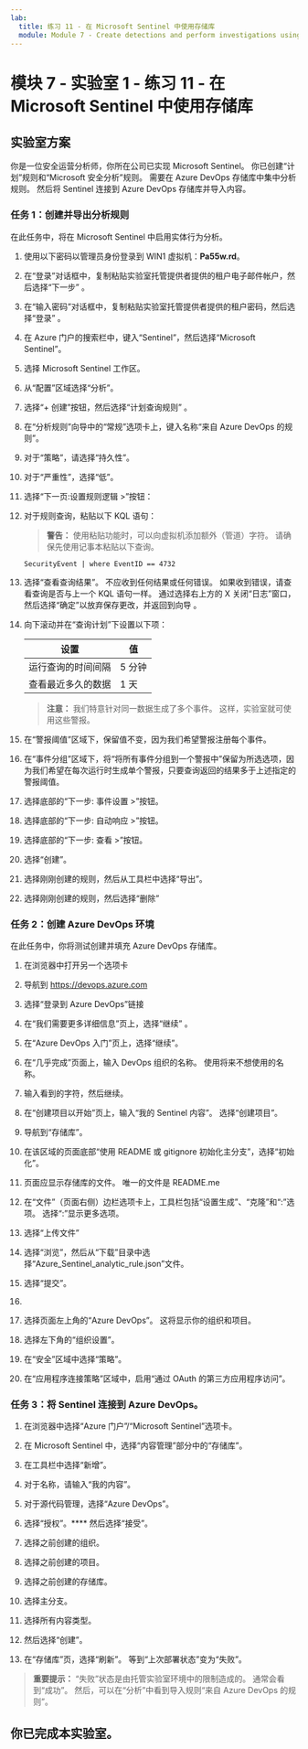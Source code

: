 ```yaml
---
lab:
  title: 练习 11 - 在 Microsoft Sentinel 中使用存储库
  module: Module 7 - Create detections and perform investigations using Microsoft Sentinel
---
```


# <a name="module-7---lab-1---exercise-11---use-repositories-in-microsoft-sentinel"></a>模块 7 - 实验室 1 - 练习 11 - 在 Microsoft Sentinel 中使用存储库

## <a name="lab-scenario"></a>实验室方案

你是一位安全运营分析师，你所在公司已实现 Microsoft Sentinel。 你已创建“计划”规则和“Microsoft 安全分析”规则。  需要在 Azure DevOps 存储库中集中分析规则。  然后将 Sentinel 连接到 Azure DevOps 存储库并导入内容。 


### <a name="task-1-create-and-export-an-analytical-rule"></a>任务 1：创建并导出分析规则

在此任务中，将在 Microsoft Sentinel 中启用实体行为分析。

1. 使用以下密码以管理员身份登录到 WIN1 虚拟机：**Pa55w.rd**。  

1. 在“登录”对话框中，复制粘贴实验室托管提供者提供的租户电子邮件帐户，然后选择“下一步”  。

1. 在“输入密码”对话框中，复制粘贴实验室托管提供者提供的租户密码，然后选择“登录”  。

1. 在 Azure 门户的搜索栏中，键入“Sentinel”，然后选择“Microsoft Sentinel”。

1. 选择 Microsoft Sentinel 工作区。

1. 从“配置”区域选择“分析”。

1. 选择“+ 创建”按钮，然后选择“计划查询规则” 。

1. 在“分析规则”向导中的“常规”选项卡上，键入名称“来自 Azure DevOps 的规则”。

1. 对于“策略”，请选择“持久性”。

1. 对于“严重性”，选择“低”。

1. 选择“下一页:设置规则逻辑 >”按钮：

1. 对于规则查询，粘贴以下 KQL 语句：

    >**警告：** 使用粘贴功能时，可以向虚拟机添加额外（管道）字符。 请确保先使用记事本粘贴以下查询。

    ```KQL
    SecurityEvent | where EventID == 4732
    ```

1. 选择“查看查询结果”。 不应收到任何结果或任何错误。 如果收到错误，请查看查询是否与上一个 KQL 语句一样。 通过选择右上方的 X 关闭“日志”窗口，然后选择“确定”以放弃保存更改，并返回到向导 。


1. 向下滚动并在“查询计划”下设置以下项：

    |设置|值|
    |---|---|
    |运行查询的时间间隔|5 分钟|
    |查看最近多久的数据|1 天|

    >**注意：** 我们特意针对同一数据生成了多个事件。 这样，实验室就可使用这些警报。

1. 在“警报阈值”区域下，保留值不变，因为我们希望警报注册每个事件。

1. 在“事件分组”区域下，将“将所有事件分组到一个警报中”保留为所选选项，因为我们希望在每次运行时生成单个警报，只要查询返回的结果多于上述指定的警报阈值。

1. 选择底部的“下一步: 事件设置 >”按钮。 

1. 选择底部的“下一步: 自动响应 >”按钮。

1. 选择底部的“下一步: 查看 >”按钮。
 
1. 选择“创建”。

1. 选择刚刚创建的规则，然后从工具栏中选择“导出”。

1. 选择刚刚创建的规则，然后选择“删除”

### <a name="task-2-create-our-azure-devops-environment"></a>任务 2：创建 Azure DevOps 环境

在此任务中，你将测试创建并填充 Azure DevOps 存储库。

1. 在浏览器中打开另一个选项卡
1. 导航到 https://devops.azure.com
1. 选择“登录到 Azure DevOps”链接
1. 在“我们需要更多详细信息”页上，选择“继续” 。
1. 在“Azure DevOps 入门”页上，选择“继续”。
1. 在“几乎完成”页面上，输入 DevOps 组织的名称。  使用将来不想使用的名称。  

1. 输入看到的字符，然后继续。
1. 在“创建项目以开始”页上，输入“我的 Sentinel 内容”。 选择“创建项目”。
1. 导航到“存储库”。
1. 在该区域的页面底部“使用 README 或 gitignore 初始化主分支”，选择“初始化”。
1. 页面应显示存储库的文件。  唯一的文件是 README.me
1. 在“文件”（页面右侧）边栏选项卡上，工具栏包括“设置生成”、“克隆”和“:”选项。  选择“:”显示更多选项。
1. 选择“上传文件”
1. 选择“浏览”，然后从“下载”目录中选择“Azure_Sentinel_analytic_rule.json”文件。 
1. 选择“提交”。
1. 
1. 选择页面左上角的“Azure DevOps”。  这将显示你的组织和项目。
1. 选择左下角的“组织设置”。
1. 在“安全”区域中选择“策略”。
1. 在“应用程序连接策略”区域中，启用“通过 OAuth 的第三方应用程序访问”。 


### <a name="task-3-connect-sentinel-to-azure-devops"></a>任务 3：将 Sentinel 连接到 Azure DevOps。

1. 在浏览器中选择“Azure 门户”/“Microsoft Sentinel”选项卡。
1. 在 Microsoft Sentinel 中，选择“内容管理”部分中的“存储库”。
1. 在工具栏中选择“新增”。
1. 对于名称，请输入“我的内容”。
1. 对于源代码管理，选择“Azure DevOps”。
1. 选择“授权”。****  然后选择“接受”。
1. 选择之前创建的组织。
1. 选择之前创建的项目。
1. 选择之前创建的存储库。
1. 选择主分支。
1. 选择所有内容类型。
1. 然后选择“创建”。


1. 在“存储库”页，选择“刷新”。  等到“上次部署状态”变为“失败”。  

>**重要提示：** “失败”状态是由托管实验室环境中的限制造成的。 通常会看到“成功”。 然后，可以在“分析”中看到导入规则“来自 Azure DevOps 的规则”。


## <a name="you-have-completed-the-lab"></a>你已完成本实验室。
